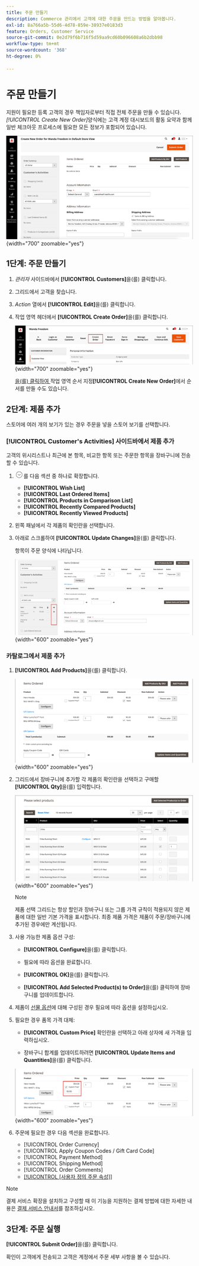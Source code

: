 ```yaml
---
title: 주문 만들기
description: Commerce 관리에서 고객에 대한 주문을 만드는 방법을 알아봅니다.
exl-id: 8a766a5b-55d6-4d78-859e-38937e0183d3
feature: Orders, Customer Service
source-git-commit: 0e2d79f6b716f5d59aa9cd60b096608a6b2dbb98
workflow-type: tm+mt
source-wordcount: '368'
ht-degree: 0%

---
```


# 주문 만들기

지원이 필요한 등록 고객의 경우 책임자로부터 직접 전체 주문을 만들 수 있습니다. _[!UICONTROL Create New Order]_&#x200B;양식에는 고객 계정 대시보드의 활동 요약과 함께 일반 체크아웃 프로세스에 필요한 모든 정보가 포함되어 있습니다.

![고객에 대한 주문 만들기](./assets/create-new-order.png){width="700" zoomable="yes"}

## 1단계: 주문 만들기

1. _관리자_ 사이드바에서 **[!UICONTROL Customers]**&#x200B;을(를) 클릭합니다.

1. 그리드에서 고객을 찾습니다.

1. _Action_ 열에서 **[!UICONTROL Edit]**&#x200B;을(를) 클릭합니다.

1. 작업 영역 헤더에서 **[!UICONTROL Create Order]**&#x200B;을(를) 클릭합니다.

   ![Workspace 헤더](./assets/order-create-buttons.png){width="700" zoomable="yes"}

   [을(를) 클릭하여 &#x200B;](orders.md#orders-workspace)작업 영역 순서 지정&#x200B;**[!UICONTROL Create New Order]**&#x200B;에서 순서를 만들 수도 있습니다.

## 2단계: 제품 추가

스토어에 여러 개의 보기가 있는 경우 주문을 넣을 스토어 보기를 선택합니다.

### [!UICONTROL Customer's Activities] 사이드바에서 제품 추가

고객의 위시리스트나 최근에 본 항목, 비교한 항목 또는 주문한 항목을 장바구니에 전송할 수 있습니다.

1. ![확장 선택기](../assets/icon-display-expand.png)를 다음 섹션 중 하나로 확장합니다.

   - **[!UICONTROL Wish List]**
   - **[!UICONTROL Last Ordered Items]**
   - **[!UICONTROL Products in Comparison List]**
   - **[!UICONTROL Recently Compared Products]**
   - **[!UICONTROL Recently Viewed Products]**

1. 왼쪽 패널에서 각 제품의 확인란을 선택합니다.

1. 아래로 스크롤하여 **[!UICONTROL Update Changes]**&#x200B;을(를) 클릭합니다.

   항목이 주문 양식에 나타납니다.

   ![장바구니에 추가](./assets/create-order-add-wishlist.png){width="600" zoomable="yes"}

### 카탈로그에서 제품 추가

1. **[!UICONTROL Add Products]**&#x200B;을(를) 클릭합니다.

   ![제품 추가](./assets/account-add-wishlist-product.png){width="600" zoomable="yes"}

1. 그리드에서 장바구니에 추가할 각 제품의 확인란을 선택하고 구매할 **[!UICONTROL Qty]**&#x200B;을(를) 입력합니다.

   ![제품 선택](./assets/create-order-from-catalog.png){width="600" zoomable="yes"}

   >[!NOTE]
   >
   >제품 선택 그리드는 항상 할인과 장바구니 또는 그룹 가격 규칙이 적용되지 않은 제품에 대한 일반 기본 가격을 표시합니다. 최종 제품 가격은 제품이 주문/장바구니에 추가된 경우에만 계산됩니다.

1. 사용 가능한 제품 옵션 구성:

   - **[!UICONTROL Configure]**&#x200B;을(를) 클릭합니다.

   - 필요에 따라 옵션을 완료합니다.

   - **[!UICONTROL OK]**&#x200B;을(를) 클릭합니다.

   - **[!UICONTROL Add Selected Product(s) to Order]**&#x200B;을(를) 클릭하여 장바구니를 업데이트합니다.

1. 제품이 [선물 옵션](../catalog/product-gift-options.md)에 대해 구성된 경우 필요에 따라 옵션을 설정하십시오.

1. 필요한 경우 품목 가격 대체:

   - **[!UICONTROL Custom Price]** 확인란을 선택하고 아래 상자에 새 가격을 입력하십시오.

   - 장바구니 합계를 업데이트하려면 **[!UICONTROL Update Items and Quantities]**&#x200B;을(를) 클릭합니다.

   ![사용자 지정 가격](./assets/create-order-custom-price.png){width="600" zoomable="yes"}

1. 주문에 필요한 경우 다음 섹션을 완료합니다.

   - [!UICONTROL Order Currency]
   - [!UICONTROL Apply Coupon Codes / Gift Card Code]
   - [!UICONTROL Payment Method]
   - [!UICONTROL Shipping Method]
   - [!UICONTROL Order Comments]
   - [[!UICONTROL [사용자 정의 주문 속성]]](../stores-purchase/order-processing.md#custom-order-attributes)

>[!NOTE]
>
>결제 서비스 확장을 설치하고 구성할 때 이 기능을 지원하는 결제 방법에 대한 자세한 내용은 [결제 서비스 안내서](https://experienceleague.adobe.com/ko/docs/commerce/payment-services/guide-overview)를 참조하십시오.

## 3단계: 주문 실행

**[!UICONTROL Submit Order]**&#x200B;을(를) 클릭합니다.

확인이 고객에게 전송되고 고객은 계정에서 주문 세부 사항을 볼 수 있습니다.
